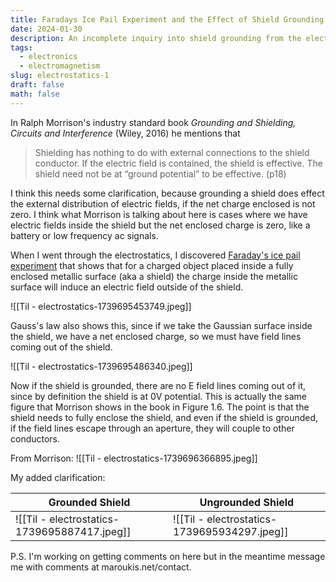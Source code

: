 ```yaml
---
title: Faradays Ice Pail Experiment and the Effect of Shield Grounding
date: 2024-01-30
description: An incomplete inquiry into shield grounding from the electrostatics point of view.
tags:
  - electronics
  - electromagnetism
slug: electrostatics-1
draft: false
math: false
---
```


In Ralph Morrison's industry standard book *Grounding and Shielding, Circuits and Interference* (Wiley, 2016) he mentions that 

> Shielding has nothing to do with external connections to the shield conductor. If the electric field is contained, the shield is effective. The shield need not be at “ground potential” to be effective. (p18)

I think this needs some clarification, because grounding a shield does effect the external distribution of electric fields, if the net charge enclosed is not zero. I think what Morrison is talking about here is cases where we have electric fields inside the shield but the net enclosed charge is zero, like a battery or low frequency ac signals. 

When I went through the electrostatics, I discovered [Faraday's ice pail experiment](https://en.wikipedia.org/wiki/Faraday%27s_ice_pail_experiment) that shows that for a charged object placed inside a fully enclosed metallic surface (aka a shield) the charge inside the metallic surface will induce an electric field outside of the shield. 

![[Til - electrostatics-1739695453749.jpeg]]

Gauss's law also shows this, since if we take the Gaussian surface inside the shield, we have a net enclosed charge, so we must have field lines coming out of the shield. 

![[Til - electrostatics-1739695486340.jpeg]]

Now if the shield is grounded, there are no E field lines coming out of it, since by definition the shield is at 0V potential. This is actually the same figure that Morrison shows in the book in Figure 1.6. The point is that the shield needs to fully enclose the shield, and even if the shield is grounded, if the field lines escape through an aperture, they will couple to other conductors.

From Morrison:
![[Til - electrostatics-1739696366895.jpeg]]

My added clarification: 

| Grounded Shield                              | Ungrounded Shield                            |
| -------------------------------------------- | -------------------------------------------- |
| ![[Til - electrostatics-1739695887417.jpeg]] | ![[Til - electrostatics-1739695934297.jpeg]] |


P.S. I'm working on getting comments on here but in the meantime message me with comments at maroukis.net/contact.



